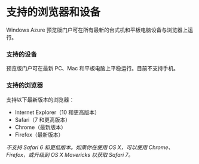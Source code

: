 <properties linkid="" urlDisplayName="" pageTitle="Supported browsers and devices" metaKeywords="" description="" metaCanonical="" services="" documentationCenter="" title="Supported browsers and devices" authors="Justin Beckwith"  solutions="" writer="" manager="" editor=""  />
<tags ms.service=""
    ms.date="11/16/2014"
    wacn.date="04/11/2015"
    />

# 支持的浏览器和设备

Windows Azure 预览版门户可在所有最新的台式机和平板电脑设备与浏览器上运行。

### 支持的设备

预览版门户可在最新 PC、Mac 和平板电脑上平稳运行。目前不支持手机。

### 支持的浏览器

支持以下最新版本的浏览器：

-   Internet Explorer（10 和更高版本）
-   Safari（7 和更高版本）
-   Chrome（最新版本）
-   Firefox（最新版本）

*不支持 Safari 6 和更低版本。如果你在使用 OS X，可以使用 Chrome、Firefox，或升级到 OS X Mavericks 以获取 Safari 7。*


